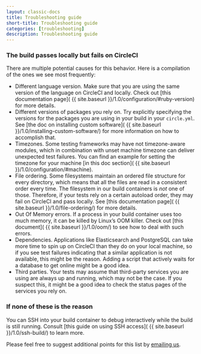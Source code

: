 ```yaml
---
layout: classic-docs
title: Troubleshooting guide
short-title: Troubleshooting guide
categories: [troubleshooting]
description: Troubleshooting guide
---
```


### The build passes locally but fails on CircleCI

There are multiple potential causes for this behavior. Here is a
compilation of the ones we see most frequently:

- Different language version. Make sure that you are using the same
  version of the language on CircleCI and locally. Check out
  [this documentation
  page]( {{ site.baseurl }}/1.0/configuration/#ruby-version) for more
  details.
- Different versions of packages you rely on. Try explicitly specifying
  the versions for the packages you are using in your build in your
  `circle.yml`. See [the doc on installing custom
  software]( {{ site.baseurl }}/1.0/installing-custom-software/) for more
  information on how to accomplish that.
- Timezones. Some testing frameworks may have not timezone-aware
  modules, which in combination with unset machine timezone can deliver
  unexpected test failures. You can find an example for setting the
  timezone for your machine [in this doc
  section]( {{ site.baseurl }}/1.0/configuration/#machine).
- File ordering. Some filesystems maintain an ordered file structure for
  every directory, which means that all the files are read in a
  consistent order every time. The filesystem in our build containers is
  _not_ one of those. Therefore, if your tests rely on a certain autoload order,
  they may fail on CircleCI and pass locally. See [this documentation
  page]( {{ site.baseurl }}/1.0/file-ordering/) for more details.
- Out Of Memory errors. If a process in your build container uses too
  much memory, it can be killed by Linux’s OOM
  killer. Check out [this document]( {{ site.baseurl }}/1.0/oom/) to
  see how to deal with such errors.
- Dependencies. Applications like Elasticsearch and PostgreSQL
  can take more time to spin up on CircleCI than they do on your local
  machine, so if you see test failures indicating that a similar
  application is not available, this might be the reason. Adding a script
  that actively waits for a database to get online might be a good idea.
- Third parties. Your tests may assume that third-party services you are
  using are always up and running, which may not be the case. If you
  suspect this, it might be a good idea to check the status pages of the
  services you rely on.

### If none of these is the reason
You can SSH into your build container to debug interactively
while the build is still running. Consult [this guide on using SSH
access]( {{ site.baseurl }}/1.0/ssh-build/) to learn more.

Please feel free to suggest additional points for this list by [emailing
us](https://support.circleci.com/hc/en-us).
